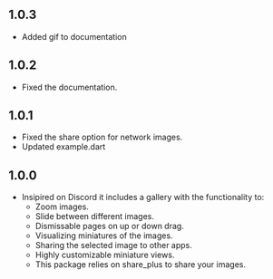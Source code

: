 ## 1.0.3

* Added gif to documentation

## 1.0.2

* Fixed the documentation.

## 1.0.1

* Fixed the share option for network images.
* Updated example.dart

## 1.0.0

* Insipired on Discord it includes a gallery with the functionality to:
  - Zoom images.
  - Slide between different images.
  - Dismissable pages on up or down drag.
  - Visualizing miniatures of the images.
  - Sharing the selected image to other apps.
  - Highly customizable miniature views.
  - This package relies on share_plus to share your images.
